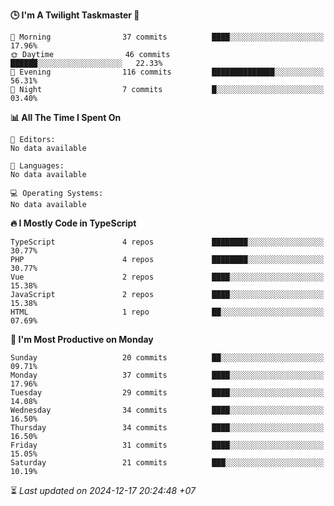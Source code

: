 <!--START_SECTION:readme-stats-->
**🕒 I'm A Twilight Taskmaster 🌆**

```text
🌅 Morning                37 commits          ████░░░░░░░░░░░░░░░░░░░░░   17.96%
🌞 Daytime                46 commits          ██████░░░░░░░░░░░░░░░░░░░   22.33%
🌆 Evening                116 commits         ██████████████░░░░░░░░░░░   56.31%
🌙 Night                  7 commits           █░░░░░░░░░░░░░░░░░░░░░░░░   03.40%
```

**📊 All The Time I Spent On**

```text
📝 Editors:
No data available

💬 Languages:
No data available

💻 Operating Systems:
No data available
```

**🔥 I Mostly Code in TypeScript**

```text
TypeScript               4 repos             ████████░░░░░░░░░░░░░░░░░   30.77%
PHP                      4 repos             ████████░░░░░░░░░░░░░░░░░   30.77%
Vue                      2 repos             ████░░░░░░░░░░░░░░░░░░░░░   15.38%
JavaScript               2 repos             ████░░░░░░░░░░░░░░░░░░░░░   15.38%
HTML                     1 repo              ██░░░░░░░░░░░░░░░░░░░░░░░   07.69%
```

**📅 I'm Most Productive on Monday**

```text
Sunday                   20 commits          ██░░░░░░░░░░░░░░░░░░░░░░░   09.71%
Monday                   37 commits          ████░░░░░░░░░░░░░░░░░░░░░   17.96%
Tuesday                  29 commits          ████░░░░░░░░░░░░░░░░░░░░░   14.08%
Wednesday                34 commits          ████░░░░░░░░░░░░░░░░░░░░░   16.50%
Thursday                 34 commits          ████░░░░░░░░░░░░░░░░░░░░░   16.50%
Friday                   31 commits          ████░░░░░░░░░░░░░░░░░░░░░   15.05%
Saturday                 21 commits          ███░░░░░░░░░░░░░░░░░░░░░░   10.19%
```



⏳ *Last updated on 2024-12-17 20:24:48 +07*
<!--END_SECTION:readme-stats-->